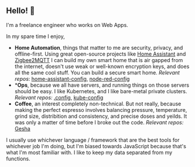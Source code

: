 ## Hello! 👋

I'm a freelance engineer who works on Web Apps.

In my spare time I enjoy,

- **Home Automation**, things that matter to me are security, privacy, and offline-first. Using great open-source projects like [Home Assistant](https://github.com/home-assistant) and [Zigbee2MQTT](https://github.com/koenkk/zigbee2mqtt) I can build my own smart home that is air gapped from the internet, doesn't use weak or well-known encryption keys, and does all the same cool stuff. You can build a secure smart home. *Relevant repos*: [home-assistant-config](https://github.com/LukeChannings/home-assistant-config), [node-red-config](https://github.com/LukeChannings/node-red-config)
- ***Ops**, because we all have servers, and running things on those servers should be easy. I like Kubernetes, and I like bare-metal private clusters. *Relevant repos:* [.config](https://github.com/LukeChannings/.config), [kube-config](https://github.com/LukeChannings/kube-config)
- **Coffee**, an interest completely non-technical. But not really, because making the perfect espresso involves balancing pressure, temperature, grind size, distribition and consistency, and precise doses and yeilds. It was only a matter of time before I broke out the code. *Relevant repos:* [Gesha](https://github.com/LukeChannings/gesha)


I usually use whichever language / framework that are the best tools for whichever job I'm doing, but I'm biased towards JavaScript because that's what I'm most familiar with. I like to keep my data separated from my functions.
